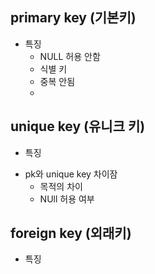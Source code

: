 ## primary key (기본키)
- 특징
  - NULL 허용 안함
  - 식별 키
  - 중복 안됨
  - 


## unique key (유니크 키)
- 특징

* pk와 unique key 차이잠
  - 목적의 차이
  - NUll 허용 여부 


## foreign key (외래키)
- 특징


